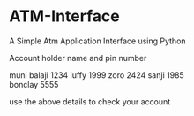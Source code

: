 # ATM-Interface

A Simple Atm Application Interface using Python

Account holder name and pin number

muni balaji      1234
luffy            1999
zoro             2424
sanji            1985  
bonclay          5555


use the above details to check your account  
